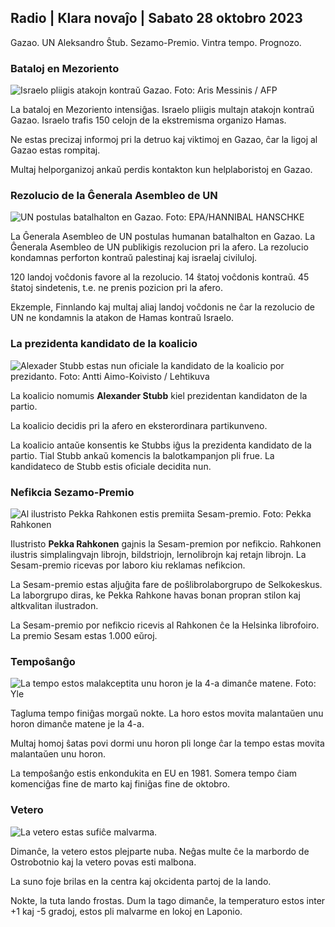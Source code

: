 ## Radio \| Klara novaĵo \| Sabato 28 oktobro 2023

Gazao. UN Aleksandro Ŝtub. Sezamo-Premio. Vintra tempo. Prognozo.

### Bataloj en Mezoriento

![Israelo pliigis atakojn kontraŭ Gazao. Foto: Aris Messinis / AFP](https://images.cdn.yle.fi/image/upload/c_crop,h_2880,w_5120,x_0,y_531/ar_1.7777777777777777,c_fill,g_faces,h_6710,/0_p1_201,/0_rq_auto:eco/f_auto/fl_lossy/v1698410872/39-1192351653bb10bf0b47)

La bataloj en Mezoriento intensiĝas. Israelo pliigis multajn atakojn kontraŭ Gazao. Israelo trafis 150 celojn de la ekstremisma organizo Hamas.

Ne estas precizaj informoj pri la detruo kaj viktimoj en Gazao, ĉar la ligoj al Gazao estas rompitaj.

Multaj helporganizoj ankaŭ perdis kontakton kun helplaboristoj en Gazao.

### Rezolucio de la Ĝenerala Asembleo de UN

![UN postulas batalhalton en Gazao. Foto: EPA/HANNIBAL HANSCHKE](https://images.cdn.yle.fi/image/upload/c_crop,h_3150,w_5600,x_0,y_268/ar_1.7777777777777777,c_fill,g_faces,w_1200,w/12_r.q_auto:eco/f_auto/fl_lossy/v1698499380/39-1192714653d0ab7d4d4c)

La Ĝenerala Asembleo de UN postulas humanan batalhalton en Gazao. La Ĝenerala Asembleo de UN publikigis rezolucion pri la afero. La rezolucio kondamnas perforton kontraŭ palestinaj kaj israelaj civiluloj.

120 landoj voĉdonis favore al la rezolucio. 14 ŝtatoj voĉdonis kontraŭ. 45 ŝtatoj sindetenis, t.e. ne prenis pozicion pri la afero.

Ekzemple, Finnlando kaj multaj aliaj landoj voĉdonis ne ĉar la rezolucio de UN ne kondamnis la atakon de Hamas kontraŭ Israelo.

### La prezidenta kandidato de la koalicio

![Alexader Stubb estas nun oficiale la kandidato de la koalicio por prezidanto. Foto: Antti Aimo-Koivisto / Lehtikuva](https://images.cdn.yle.fi/image/upload/c_crop,h_2880,w_5120,x_0,y_287/ar_1.7777777777777777,c_fill,g_faces,/w_d_r6705,/w_d_r6777777777777.0/q_auto:eco/f_auto/fl_lossy/v1698494219/39-1192698653cf6c267686)

La koalicio nomumis **Alexander Stubb** kiel prezidentan kandidaton de la partio.

La koalicio decidis pri la afero en eksterordinara partikunveno.

La koalicio antaŭe konsentis ke Stubbs iĝus la prezidenta kandidato de la partio. Tial Stubb ankaŭ komencis la balotkampanjon pli frue. La kandidateco de Stubb estis oficiale decidita nun.

### Nefikcia Sezamo-Premio

![Al ilustristo Pekka Rahkonen estis premiita Sesam-premio. Foto: Pekka Rahkonen](https://images.cdn.yle.fi/image/upload/c_crop,h_861,w_1531,x_2,y_65/ar_1.777777777777777,c_fill,g_faces,h_675,w_q_120100/p/120100.eco/f_auto/fl_lossy/v1698504762/39-1192741653d1f5e2611a)

Ilustristo **Pekka Rahkonen** gajnis la Sesam-premion por nefikcio. Rahkonen ilustris simplalingvajn librojn, bildstriojn, lernolibrojn kaj retajn librojn. La Sesam-premio ricevas por laboro kiu reklamas nefikcion.

La Sesam-premio estas aljuĝita fare de poŝlibrolaborgrupo de Selkokeskus. La laborgrupo diras, ke Pekka Rahkone havas bonan propran stilon kaj altkvalitan ilustradon.

La Sesam-premio por nefikcio ricevis al Rahkonen ĉe la Helsinka librofoiro. La premio Sesam estas 1.000 eŭroj.

### Tempoŝanĝo

![La tempo estos malakceptita unu horon je la 4-a dimanĉe matene. Foto: Yle](https://images.cdn.yle.fi/image/upload/c_crop,h_900,w_1600,x_0,y_0/ar_1.777777777777777,c_fill,g_faces,h_675,w_1200/dpr_1.0/dpr_1.0/dpr/f_auto/fl_lossy/v1603530654/14-svyle-6142553197327452bd)

Tagluma tempo finiĝas morgaŭ nokte. La horo estos movita malantaŭen unu horon dimanĉe matene je la 4-a.

Multaj homoj ŝatas povi dormi unu horon pli longe ĉar la tempo estas movita malantaŭen unu horon.

La tempoŝanĝo estis enkondukita en EU en 1981. Somera tempo ĉiam komenciĝas fine de marto kaj finiĝas fine de oktobro.

### Vetero

![La vetero estas sufiĉe malvarma.](https://images.cdn.yle.fi/image/upload/c_crop,h_1080,w_1919,x_0,y_0/ar_1.7777777777777777,c_fill,g_faces,h_675,w_1200./d_1201.0/q_auto:eco/f_auto/fl_lossy/v1698504972/39-1192742653d20d3625ce)

Dimanĉe, la vetero estos plejparte nuba. Neĝas multe ĉe la marbordo de Ostrobotnio kaj la vetero povas esti malbona.

La suno foje brilas en la centra kaj okcidenta partoj de la lando.

Nokte, la tuta lando frostas. Dum la tago dimanĉe, la temperaturo estos inter +1 kaj -5 gradoj, estos pli malvarme en lokoj en Laponio.